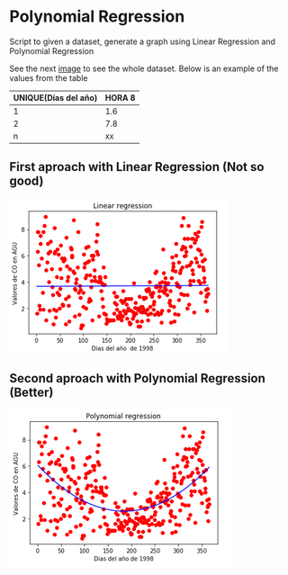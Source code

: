 # Polynomial Regression

Script to given a dataset, generate a graph using Linear Regression and Polynomial Regression

See the next [image](https://github.com/brandonvilla21/polynomial-regression/blob/master/HORA08_AGU_CO_1998-01-01_1998-12-31_1521371719602.csv) to see the whole dataset. Below is an example of the values from the table

| UNIQUE(Días del año)  | HORA 8 |
| ------------- | ------------- |
| 1  | 1.6  |
| 2  | 7.8  |
| n  | xx  |

## First aproach with Linear Regression (Not so good)
![alt text](https://github.com/brandonvilla21/polynomial-regression/blob/master/LinearRegression.png)

## Second aproach with Polynomial Regression (Better)
![alt text](https://github.com/brandonvilla21/polynomial-regression/blob/master/PolynomialRegression.png)
